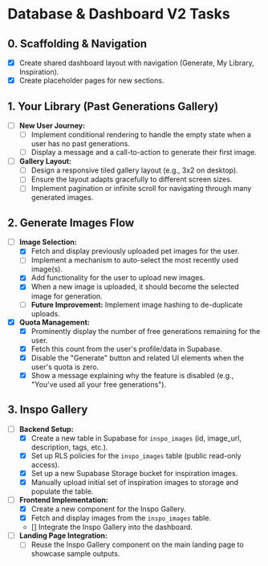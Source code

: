 # Database & Dashboard V2 Tasks

## 0. Scaffolding & Navigation
- [x] Create shared dashboard layout with navigation (Generate, My Library, Inspiration).
- [x] Create placeholder pages for new sections.

## 1. Your Library (Past Generations Gallery)
- [ ] **New User Journey:**
  - [ ] Implement conditional rendering to handle the empty state when a user has no past generations.
  - [ ] Display a message and a call-to-action to generate their first image.
- [ ] **Gallery Layout:**
  - [ ] Design a responsive tiled gallery layout (e.g., 3x2 on desktop).
  - [ ] Ensure the layout adapts gracefully to different screen sizes.
  - [ ] Implement pagination or infinite scroll for navigating through many generated images.

## 2. Generate Images Flow
- [ ] **Image Selection:**
  - [x] Fetch and display previously uploaded pet images for the user.
  - [ ] Implement a mechanism to auto-select the most recently used image(s).
  - [x] Add functionality for the user to upload new images.
  - [x] When a new image is uploaded, it should become the selected image for generation.
  - [ ] **Future Improvement:** Implement image hashing to de-duplicate uploads.
- [x] **Quota Management:**
  - [x] Prominently display the number of free generations remaining for the user.
  - [x] Fetch this count from the user's profile/data in Supabase.
  - [x] Disable the "Generate" button and related UI elements when the user's quota is zero.
  - [x] Show a message explaining why the feature is disabled (e.g., "You've used all your free generations").

## 3. Inspo Gallery
- [ ] **Backend Setup:**
  - [x] Create a new table in Supabase for `inspo_images` (id, image_url, description, tags, etc.).
  - [x] Set up RLS policies for the `inspo_images` table (public read-only access).
  - [x] Set up a new Supabase Storage bucket for inspiration images.
  - [x] Manually upload initial set of inspiration images to storage and populate the table.
- [ ] **Frontend Implementation:**
  - [x] Create a new component for the Inspo Gallery.
  - [x] Fetch and display images from the `inspo_images` table.
  - [] Integrate the Inspo Gallery into the dashboard.
- [ ] **Landing Page Integration:**
  - [ ] Reuse the Inspo Gallery component on the main landing page to showcase sample outputs. 
